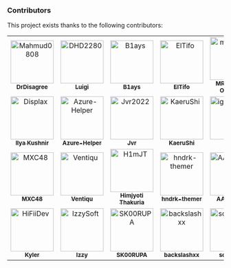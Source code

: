 ### Contributors

This project exists thanks to the following contributors:

<!-- readme: contributors,Mahmud0808/-,crowdin-bot/- -start -->
<table>
	<tbody>
		<tr>
            <td align="center">
                <a href="https://github.com/Mahmud0808">
                    <img src="https://avatars.githubusercontent.com/u/29881338?v=4" width="100;" alt="Mahmud0808"/>
                    <br />
                    <sub><b>DrDisagree</b></sub>
                </a>
            </td>
            <td align="center">
                <a href="https://github.com/DHD2280">
                    <img src="https://avatars.githubusercontent.com/u/5488701?v=4" width="100;" alt="DHD2280"/>
                    <br />
                    <sub><b>Luigi</b></sub>
                </a>
            </td>
            <td align="center">
                <a href="https://github.com/B1ays">
                    <img src="https://avatars.githubusercontent.com/u/108483082?v=4" width="100;" alt="B1ays"/>
                    <br />
                    <sub><b>B1ays</b></sub>
                </a>
            </td>
            <td align="center">
                <a href="https://github.com/ElTifo">
                    <img src="https://avatars.githubusercontent.com/u/3270513?v=4" width="100;" alt="ElTifo"/>
                    <br />
                    <sub><b>ElTifo</b></sub>
                </a>
            </td>
            <td align="center">
                <a href="https://github.com/mrx7014">
                    <img src="https://avatars.githubusercontent.com/u/90919499?v=4" width="100;" alt="mrx7014"/>
                    <br />
                    <sub><b>MRX7014 | Octopus</b></sub>
                </a>
            </td>
            <td align="center">
                <a href="https://github.com/Cccc-owo">
                    <img src="https://avatars.githubusercontent.com/u/47687154?v=4" width="100;" alt="Cccc-owo"/>
                    <br />
                    <sub><b>Cccc_</b></sub>
                </a>
            </td>
		</tr>
		<tr>
            <td align="center">
                <a href="https://github.com/Displax">
                    <img src="https://avatars.githubusercontent.com/u/16293419?v=4" width="100;" alt="Displax"/>
                    <br />
                    <sub><b>Ilya Kushnir</b></sub>
                </a>
            </td>
            <td align="center">
                <a href="https://github.com/Azure-Helper">
                    <img src="https://avatars.githubusercontent.com/u/103818282?v=4" width="100;" alt="Azure-Helper"/>
                    <br />
                    <sub><b>Azure-Helper</b></sub>
                </a>
            </td>
            <td align="center">
                <a href="https://github.com/Jvr2022">
                    <img src="https://avatars.githubusercontent.com/u/109031036?v=4" width="100;" alt="Jvr2022"/>
                    <br />
                    <sub><b>Jvr</b></sub>
                </a>
            </td>
            <td align="center">
                <a href="https://github.com/KaeruShi">
                    <img src="https://avatars.githubusercontent.com/u/89345339?v=4" width="100;" alt="KaeruShi"/>
                    <br />
                    <sub><b>KaeruShi</b></sub>
                </a>
            </td>
            <td align="center">
                <a href="https://github.com/igormiguell">
                    <img src="https://avatars.githubusercontent.com/u/134963561?v=4" width="100;" alt="igormiguell"/>
                    <br />
                    <sub><b>igor</b></sub>
                </a>
            </td>
            <td align="center">
                <a href="https://github.com/luckkmaxx">
                    <img src="https://avatars.githubusercontent.com/u/14180594?v=4" width="100;" alt="luckkmaxx"/>
                    <br />
                    <sub><b>luckkmaxx</b></sub>
                </a>
            </td>
		</tr>
		<tr>
            <td align="center">
                <a href="https://github.com/MXC48">
                    <img src="https://avatars.githubusercontent.com/u/123580315?v=4" width="100;" alt="MXC48"/>
                    <br />
                    <sub><b>MXC48</b></sub>
                </a>
            </td>
            <td align="center">
                <a href="https://github.com/Ventiqu">
                    <img src="https://avatars.githubusercontent.com/u/114502891?v=4" width="100;" alt="Ventiqu"/>
                    <br />
                    <sub><b>Ventiqu</b></sub>
                </a>
            </td>
            <td align="center">
                <a href="https://github.com/H1mJT">
                    <img src="https://avatars.githubusercontent.com/u/92359223?v=4" width="100;" alt="H1mJT"/>
                    <br />
                    <sub><b>Himjyoti Thakuria</b></sub>
                </a>
            </td>
            <td align="center">
                <a href="https://github.com/hndrk-themer">
                    <img src="https://avatars.githubusercontent.com/u/84930289?v=4" width="100;" alt="hndrk-themer"/>
                    <br />
                    <sub><b>hndrk-themer</b></sub>
                </a>
            </td>
            <td align="center">
                <a href="https://github.com/AAGaming00">
                    <img src="https://avatars.githubusercontent.com/u/42613600?v=4" width="100;" alt="AAGaming00"/>
                    <br />
                    <sub><b>AAGaming</b></sub>
                </a>
            </td>
            <td align="center">
                <a href="https://github.com/armv7a">
                    <img src="https://avatars.githubusercontent.com/u/147451408?v=4" width="100;" alt="armv7a"/>
                    <br />
                    <sub><b>armv7a</b></sub>
                </a>
            </td>
		</tr>
		<tr>
            <td align="center">
                <a href="https://github.com/HiFiiDev">
                    <img src="https://avatars.githubusercontent.com/u/46557883?v=4" width="100;" alt="HiFiiDev"/>
                    <br />
                    <sub><b>Kyler</b></sub>
                </a>
            </td>
            <td align="center">
                <a href="https://github.com/IzzySoft">
                    <img src="https://avatars.githubusercontent.com/u/6781438?v=4" width="100;" alt="IzzySoft"/>
                    <br />
                    <sub><b>Izzy</b></sub>
                </a>
            </td>
            <td align="center">
                <a href="https://github.com/SK00RUPA">
                    <img src="https://avatars.githubusercontent.com/u/36867039?v=4" width="100;" alt="SK00RUPA"/>
                    <br />
                    <sub><b>SK00RUPA</b></sub>
                </a>
            </td>
            <td align="center">
                <a href="https://github.com/backslashxx">
                    <img src="https://avatars.githubusercontent.com/u/118538522?v=4" width="100;" alt="backslashxx"/>
                    <br />
                    <sub><b>backslashxx</b></sub>
                </a>
            </td>
            <td align="center">
                <a href="https://github.com/scrxpted7327">
                    <img src="https://avatars.githubusercontent.com/u/80987982?v=4" width="100;" alt="scrxpted7327"/>
                    <br />
                    <sub><b>scrxpted</b></sub>
                </a>
            </td>
		</tr>
	<tbody>
</table>
<!-- readme: contributors,Mahmud0808/-,crowdin-bot/- -end -->

